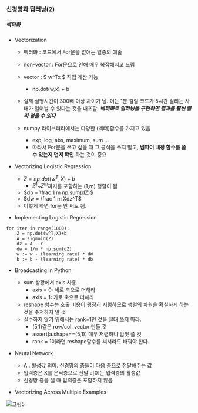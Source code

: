 ### 신경망과 딥러닝(2)
##### 벡터화
* Vectorization
    * 벡터화 : 코드에서 For문을 없애는 일종의 예술
    * non-vector : For문으로 인해 매우 복잡해지고 느림
    * vector : $ w^Tx $ 직접 계산 가능 
        * np.dot(w,x) + b
    * 실제 실행시간이 300배 이상 차이가 남. 
    이는 1분 걸릴 코드가 5시간 걸리는 사태가 일어날 수 있다는 것을 내포함.
    ***벡터화로 딥러닝을 구현하면 결과를 훨씬 빨리 얻을 수 있다*** 

    * numpy 라이브러리에서는 다양한 (벡터)함수를 가지고 있음
        * exp, log, abs, maximum, sum ... 
        * 따라서 For문을 쓰고 싶을 때 그 공식을 쓰지 말고, **넘파이 내장 함수를 쓸 수 있는지 먼저 확인** 하는 것이 중요

* Vectorizing Logistic Regression
    * $Z= np.dot(w^T,X)+b$
        * $Z^1$~$Z^m$까지를 포함하는 (1,m) 행렬이 됨
    * $db = \frac 1 m np.sum(dZ)$
    * $dw = \frac 1 m Xdz^T$
    * 이렇게 하면 for문 안 써도 됨.

* Implementing Logistic Regression
```
for iter in range(1000):
    Z = np.dot(w^T,X)+b
    A = sigmoid(Z)
    dz = A - Y
    dw = 1/m * np.sum(dZ)
    w := w - (learning rate) * dW
    b := b - (learning rate) * db
```


* Broadcasting in Python
    * sum 상황에서 axis 사용
        * axis = 0: 세로 축으로 더해라
        * axis = 1: 가로 축으로 더해라
    * reshape 함수는 호출 비용이 굉장히 저렴하므로 행렬의 차원을 확실하게 하는 것을 주저하지 말 것
    * 실수하지 않기 위해서는 rank=1인 것을 절대 쓰지 마라.
        * (5,1)같은 row/col. vector 만들 것
        * assert(a.shape==(5,1)) 
        매우 저렴하니 맘껏 쓸 것
        * rank = 1이라면 reshape함수를 써서라도 바꿔야 한다. 

* Neural Network
    * A : 활성값 의미. 신경망의 층들이 다음 층으로 전달해주는 값
    * 입력층은 X를 은닉층으로 전달
    a[0]는 입력층의 활성값
    * 신경망 층을 셀 때 입력층은 포함하지 않음

* Vectorizing Across Multiple Examples

![그림5](https://user-images.githubusercontent.com/48315997/72771538-8e3c9880-3c44-11ea-8914-339d1ad3e24d.png)



